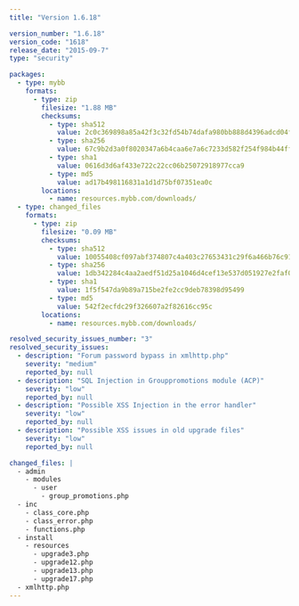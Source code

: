 ```yaml
---
title: "Version 1.6.18"

version_number: "1.6.18"
version_code: "1618"
release_date: "2015-09-7"
type: "security"

packages:
  - type: mybb
    formats:
      - type: zip
        filesize: "1.88 MB"
        checksums:
          - type: sha512
            value: 2c0c369898a85a42f3c32fd54b74dafa980bb888d4396adcd04fa7462c06e8b4c39e18f3070da1cb34f676cac313933b75cc7b2c0f3d377c1019a2f8abce6672
          - type: sha256
            value: 67c9b2d3a0f8020347a6b4caa6e7a6c7233d582f254f984b44ff870dc3c3822e
          - type: sha1
            value: 0616d3d6af433e722c22cc06b25072918977cca9
          - type: md5
            value: ad17b498116831a1d1d75bf07351ea0c
        locations:
          - name: resources.mybb.com/downloads/
  - type: changed_files
    formats:
      - type: zip
        filesize: "0.09 MB"
        checksums:
          - type: sha512
            value: 10055408cf097abf374807c4a403c27653431c29f6a466b76c9191c91b81621a0b278ce4fb0ec372b26e1876131cf3346c36ab000df71c5e71682223a55193aa
          - type: sha256
            value: 1db342284c4aa2aedf51d25a1046d4cef13e537d051927e2faf006c8cfda6c2a
          - type: sha1
            value: 1f5f547da9b89a715be2fe2cc9deb78398d95499
          - type: md5
            value: 542f2ecfdc29f326607a2f82616cc95c
        locations:
          - name: resources.mybb.com/downloads/

resolved_security_issues_number: "3"
resolved_security_issues:
  - description: "Forum password bypass in xmlhttp.php"
    severity: "medium"
    reported_by: null
  - description: "SQL Injection in Grouppromotions module (ACP)"
    severity: "low"
    reported_by: null
  - description: "Possible XSS Injection in the error handler"
    severity: "low"
    reported_by: null
  - description: "Possible XSS issues in old upgrade files"
    severity: "low"
    reported_by: null

changed_files: |
  - admin
    - modules
      - user
        - group_promotions.php
  - inc
    - class_core.php
    - class_error.php
    - functions.php
  - install
    - resources
      - upgrade3.php
      - upgrade12.php
      - upgrade13.php
      - upgrade17.php
  - xmlhttp.php
---
```

